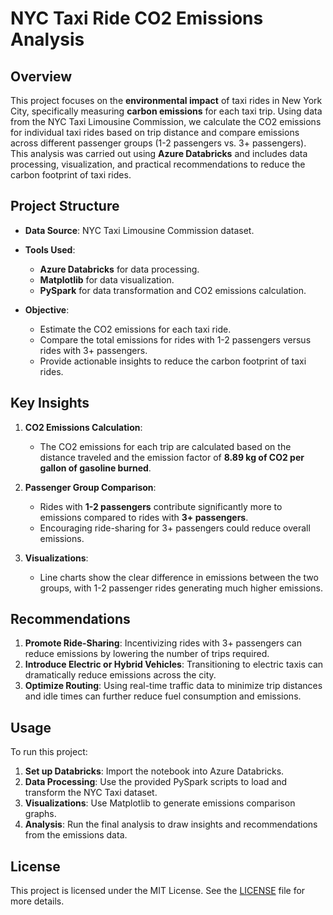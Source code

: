 
# NYC Taxi Ride CO2 Emissions Analysis

## Overview

This project focuses on the **environmental impact** of taxi rides in New York City, specifically measuring **carbon emissions** for each taxi trip. Using data from the NYC Taxi Limousine Commission, we calculate the CO2 emissions for individual taxi rides based on trip distance and compare emissions across different passenger groups (1-2 passengers vs. 3+ passengers). This analysis was carried out using **Azure Databricks** and includes data processing, visualization, and practical recommendations to reduce the carbon footprint of taxi rides.

## Project Structure

- **Data Source**: NYC Taxi Limousine Commission dataset.
- **Tools Used**: 
  - **Azure Databricks** for data processing.
  - **Matplotlib** for data visualization.
  - **PySpark** for data transformation and CO2 emissions calculation.
  
- **Objective**: 
  - Estimate the CO2 emissions for each taxi ride.
  - Compare the total emissions for rides with 1-2 passengers versus rides with 3+ passengers.
  - Provide actionable insights to reduce the carbon footprint of taxi rides.

## Key Insights

1. **CO2 Emissions Calculation**:
   - The CO2 emissions for each trip are calculated based on the distance traveled and the emission factor of **8.89 kg of CO2 per gallon of gasoline burned**.

2. **Passenger Group Comparison**:
   - Rides with **1-2 passengers** contribute significantly more to emissions compared to rides with **3+ passengers**.
   - Encouraging ride-sharing for 3+ passengers could reduce overall emissions.

3. **Visualizations**:
   - Line charts show the clear difference in emissions between the two groups, with 1-2 passenger rides generating much higher emissions.

## Recommendations

1. **Promote Ride-Sharing**: Incentivizing rides with 3+ passengers can reduce emissions by lowering the number of trips required.
2. **Introduce Electric or Hybrid Vehicles**: Transitioning to electric taxis can dramatically reduce emissions across the city.
3. **Optimize Routing**: Using real-time traffic data to minimize trip distances and idle times can further reduce fuel consumption and emissions.

## Usage

To run this project:
1. **Set up Databricks**: Import the notebook into Azure Databricks.
2. **Data Processing**: Use the provided PySpark scripts to load and transform the NYC Taxi dataset.
3. **Visualizations**: Use Matplotlib to generate emissions comparison graphs.
4. **Analysis**: Run the final analysis to draw insights and recommendations from the emissions data.

## License

This project is licensed under the MIT License. See the [LICENSE](LICENSE) file for more details.

